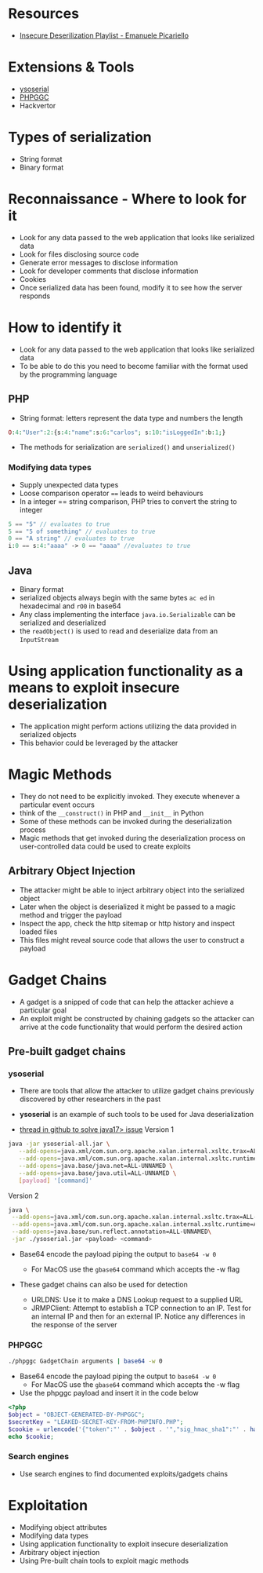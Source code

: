 # Resources
- [Insecure Deserilization Playlist - Emanuele Picariello](https://www.youtube.com/playlist?list=PL16wrrijM0H-v1GBbBWYSxSq8-2WC3rBM)
# Extensions & Tools
- [ysoserial](https://github.com/frohoff/ysoserial)
- [PHPGGC](https://github.com/ambionics/phpggc)
- Hackvertor
# Types of serialization
- String format
- Binary format
# Reconnaissance - Where to look for it
- Look for any data passed to the web application that looks like serialized data
- Look for files disclosing source code
- Generate error messages to disclose information
- Look for developer comments that disclose information
- Cookies
- Once serialized data has been found, modify it to see how the server responds
# How to identify it
- Look for any data passed to the web application that looks like serialized data
- To be able to do this you need to become familiar with the format used by the programming language
## PHP
- String format: letters represent the data type and numbers the length
```php
O:4:"User":2:{s:4:"name":s:6:"carlos"; s:10:"isLoggedIn":b:1;}
```
- The methods for serialization are `serialized()` and `unserialized()`
### Modifying data types
- Supply unexpected data types
- Loose comparison operator `==` leads to weird behaviours
- In a integer == string comparison, PHP tries to convert the string to integer
```php
5 == "5" // evaluates to true
5 == "5 of something" // evaluates to true
0 == "A string" // evaluates to true
i:0 == s:4:"aaaa" -> 0 == "aaaa" //evaluates to true
```
## Java
- Binary format
- serialized objects always begin with the same bytes `ac ed` in hexadecimal and `rO0` in base64
- Any class implementing the interface `java.io.Serializable` can be serialized and deserialized
- the `readObject()` is used to read and deserialize data from an `InputStream`
# Using application functionality as a means to exploit insecure deserialization
- The application might perform actions utilizing the data provided in serialized objects
- This behavior could be leveraged by the attacker
# Magic Methods
- They do not need to be explicitly invoked. They execute whenever a particular event occurs
- think of the `__construct()` in PHP and `__init__` in Python
- Some of these methods can be invoked during the deserialization process
- Magic methods that get invoked during the deserialization process on user-controlled data could be used to create exploits
## Arbitrary Object Injection
- The attacker might be able to inject arbitrary object into the serialized object
- Later when the object is deserialized it might be passed to a magic method and trigger the payload
- Inspect the app, check the http sitemap or http history and inspect loaded files
- This files might reveal source code that allows the user to construct a payload
# Gadget Chains
- A gadget is a snipped of code that can help the attacker achieve a particular goal
- An exploit might be constructed by chaining gadgets so the attacker can arrive at the code functionality that would perform the desired action
## Pre-built gadget chains
### ysoserial
- There are tools that allow the attacker to utilize gadget chains previously discovered by other researchers in the past
- **ysoserial** is an example of such tools to be used for Java deserialization

- [thread in github to solve java17> issue](https://github.com/frohoff/ysoserial/issues/203)
Version 1
```bash
java -jar ysoserial-all.jar \
   --add-opens=java.xml/com.sun.org.apache.xalan.internal.xsltc.trax=ALL-UNNAMED \
   --add-opens=java.xml/com.sun.org.apache.xalan.internal.xsltc.runtime=ALL-UNNAMED \
   --add-opens=java.base/java.net=ALL-UNNAMED \
   --add-opens=java.base/java.util=ALL-UNNAMED \
   [payload] '[command]'
```
Version 2 
```bash
java \
 --add-opens=java.xml/com.sun.org.apache.xalan.internal.xsltc.trax=ALL-UNNAMED\
 --add-opens=java.xml/com.sun.org.apache.xalan.internal.xsltc.runtime=ALL-UNNAMED\
 --add-opens=java.base/sun.reflect.annotation=ALL-UNNAMED\
 -jar ./ysoserial.jar <payload> <command>
```
- Base64 encode the payload piping the output to `base64 -w 0`
   - For MacOS use the `gbase64` command which accepts the -w flag

- These gadget chains can also be used for detection
   - URLDNS: Use it to make a DNS Lookup request to a supplied URL
   - JRMPClient: Attempt to establish a TCP connection to an IP. Test for an internal IP and then for an external IP. Notice any differences in the response of the server
### PHPGGC
```bash
./phpggc GadgetChain arguments | base64 -w 0
```
- Base64 encode the payload piping the output to `base64 -w 0`
   - For MacOS use the `gbase64` command which accepts the -w flag
- Use the phpggc payload and insert it in the code below
```php
<?php
$object = "OBJECT-GENERATED-BY-PHPGGC";
$secretKey = "LEAKED-SECRET-KEY-FROM-PHPINFO.PHP";
$cookie = urlencode('{"token":"' . $object . '","sig_hmac_sha1":"' . hash_hmac('sha1', $object, $secretKey) . '"}');
echo $cookie;
```
### Search engines
- Use search engines to find documented exploits/gadgets chains
# Exploitation
- Modifying object attributes
- Modifying data types
- Using application functionality to exploit insecure deserialization
- Arbitrary object injection
- Using Pre-built chain tools to exploit magic methods 
